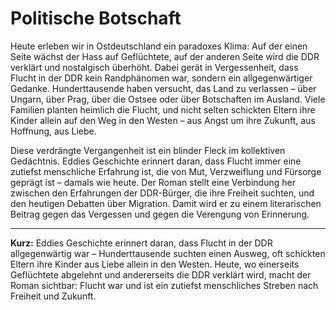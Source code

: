 # Politische Botschaft

Heute erleben wir in Ostdeutschland ein paradoxes Klima: Auf der einen Seite
wächst der Hass auf Geflüchtete, auf der anderen Seite wird die DDR verklärt und
nostalgisch überhöht. Dabei gerät in Vergessenheit, dass Flucht in der DDR kein
Randphänomen war, sondern ein allgegenwärtiger Gedanke. Hunderttausende haben
versucht, das Land zu verlassen – über Ungarn, über Prag, über die Ostsee oder
über Botschaften im Ausland. Viele Familien planten heimlich die Flucht, und
nicht selten schickten Eltern ihre Kinder allein auf den Weg in den Westen – aus
Angst um ihre Zukunft, aus Hoffnung, aus Liebe.

Diese verdrängte Vergangenheit ist ein blinder Fleck im kollektiven Gedächtnis.
Eddies Geschichte erinnert daran, dass Flucht immer eine zutiefst menschliche
Erfahrung ist, die von Mut, Verzweiflung und Fürsorge geprägt ist – damals wie
heute. Der Roman stellt eine Verbindung her zwischen den Erfahrungen der
DDR-Bürger, die ihre Freiheit suchten, und den heutigen Debatten über Migration.
Damit wird er zu einem literarischen Beitrag gegen das Vergessen und gegen die
Verengung von Erinnerung.

---

**Kurz:** Eddies Geschichte erinnert daran, dass Flucht in der DDR
allgegenwärtig war – Hunderttausende suchten einen Ausweg, oft schickten Eltern
ihre Kinder aus Liebe allein in den Westen. Heute, wo einerseits Geflüchtete
abgelehnt und andererseits die DDR verklärt wird, macht der Roman sichtbar:
Flucht war und ist ein zutiefst menschliches Streben nach Freiheit und Zukunft.
